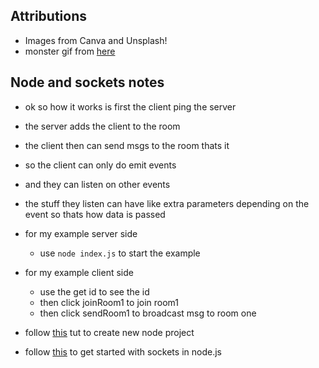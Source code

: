 ## Attributions
- Images from Canva and Unsplash!
- monster gif from [here](https://i.pinimg.com/originals/7b/2e/fc/7b2efc47c7c9e21088a80e6a9bf62aec.gif)

## Node and sockets notes
* ok so how it works is first the client ping the server
* the server adds the client to the room
* the client then can send msgs to the room thats it

* so the client can only do emit events
* and they can listen on other events
* the stuff they listen can have like extra parameters depending on the event so thats how data is passed

* for my example server side
    * use `node index.js` to start the example
* for my example client side
    * use the get id to see the id
    * then click joinRoom1 to join room1
    * then click sendRoom1 to broadcast msg to room one


* follow [this](https://developer.mozilla.org/en-US/docs/Learn/Server-side/Express_Nodejs/development_environment) tut to create new node project
* follow [this](https://socket.io/get-started/chat) to get started with sockets in node.js
